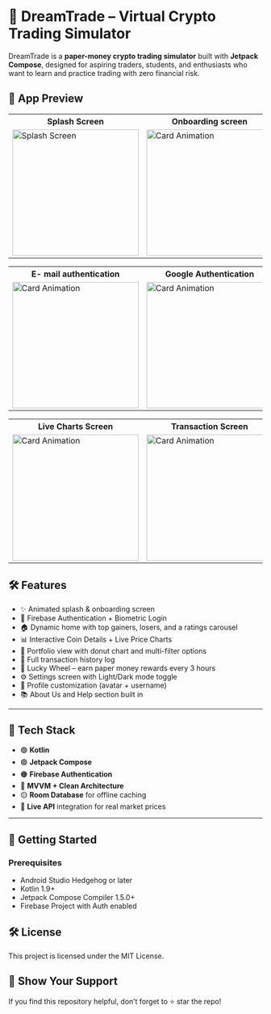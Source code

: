 # 🚀 DreamTrade – Virtual Crypto Trading Simulator

DreamTrade is a **paper-money crypto trading simulator** built with **Jetpack Compose**, designed for aspiring traders, students, and enthusiasts who want to learn and practice trading with zero financial risk.

## 📱 App Preview

<table>
  <tr>
    <th>Splash Screen</th>
    <th>Onboarding screen</th>
  </tr>

  <tr>
    <td><img src="https://github.com/user-attachments/assets/36ab8b63-09c0-4b56-b638-b346db52b878" alt="Splash Screen" width="250"></td>
    <td><img src="https://github.com/user-attachments/assets/daf86eb2-50b8-42ec-957f-ebead01699b8" alt="Card Animation" width="250"></td>
  </tr>
</table>


<table>
  <tr>
    <th>E- mail authentication</th>
    <th>Google Authentication</th>
    <th>Fingerprint Authentication</th>
  </tr>

  <tr>
    <td><img src="https://github.com/user-attachments/assets/c0f4c22d-480b-46ab-84e6-62bed8f3ab30" alt="Card Animation" width="250"></td>
    <td><img src="https://github.com/user-attachments/assets/d228a49e-64a3-4fa3-bf87-5788137dd094" alt="Card Animation" width="250"></td>
    <td><img src="https://github.com/user-attachments/assets/bd78652d-5fee-45ac-8c6c-54572fe55dc2" alt="Card Animation" width="250"></td>
  </tr>
</table>

<table>
  <tr>
    <th>Live Charts Screen</th>
    <th>Transaction Screen</th>
  </tr>

  <tr>
    <td><img src="https://github.com/user-attachments/assets/4d79d4eb-d246-4591-ae00-5969ecc7a6ea" alt="Card Animation" width="250"></td>
    <td><img src="https://github.com/user-attachments/assets/927d6b7b-4e9b-42bc-a9bc-d9fca9afcec7" alt="Card Animation" width="250"></td>
  </tr>
</table>


## 🛠 Features

- ✨ Animated splash & onboarding screen
- 🔐 Firebase Authentication + Biometric Login
- 🏠 Dynamic home with top gainers, losers, and a ratings carousel
- 📊 Interactive Coin Details + Live Price Charts
- 💼 Portfolio view with donut chart and multi-filter options
- 💸 Full transaction history log
- 🎡 Lucky Wheel – earn paper money rewards every 3 hours
- ⚙️ Settings screen with Light/Dark mode toggle
- 🧑 Profile customization (avatar + username)
- 📚 About Us and Help section built in

---

## 🔧 Tech Stack

- 🟢 **Kotlin**
- 🟣 **Jetpack Compose**
- 🟠 **Firebase Authentication**
- 🔵 **MVVM + Clean Architecture**
- 🟡 **Room Database** for offline caching
- 🔗 **Live API** integration for real market prices

---

## 🚀 Getting Started

### Prerequisites

- Android Studio Hedgehog or later  
- Kotlin 1.9+  
- Jetpack Compose Compiler 1.5.0+  
- Firebase Project with Auth enabled  

## 🛠️ License

This project is licensed under the MIT License.

## 🌟 Show Your Support

If you find this repository helpful, don’t forget to ⭐ star the repo!
